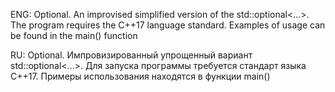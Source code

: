 ENG:
Optional.
An improvised simplified version of the std::optional<...>. 
The program requires the C++17 language standard.
Examples of usage can be found in the main() function

RU:
Optional.
Импровизированный упрощенный вариант std::optional<...>. 
Для запуска программы требуется стандарт языка C++17.
Примеры использования находятся в функции main()

